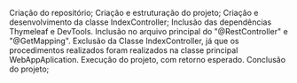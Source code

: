 Criação do repositório;
Criação e estruturação do projeto;
Criação e desenvolvimento da classe IndexController;
Inclusão das dependências Thymeleaf e DevTools. Inclusão no arquivo principal do "@RestController" e "@GetMapping". Exclusão da Classe IndexController, já que os procedimentos realizados foram realizados na classe principal WebAppAplication. Execução do projeto, com retorno esperado. Conclusão do projeto;